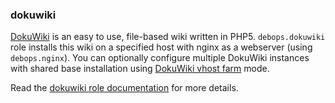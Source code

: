 ### dokuwiki

[DokuWiki](https://www.dokuwiki.org/) is an easy to use, file-based wiki
written in PHP5. `debops.dokuwiki` role installs this wiki on a
specified host with nginx as a webserver (using `debops.nginx`). You can
optionally configure multiple DokuWiki instances with shared base
installation using [DokuWiki vhost farm](https://www.dokuwiki.org/farms)
mode.

Read the [dokuwiki role documentation](https://docs.debops.org/en/stable-3.0/ansible/roles/dokuwiki/) for more details.
